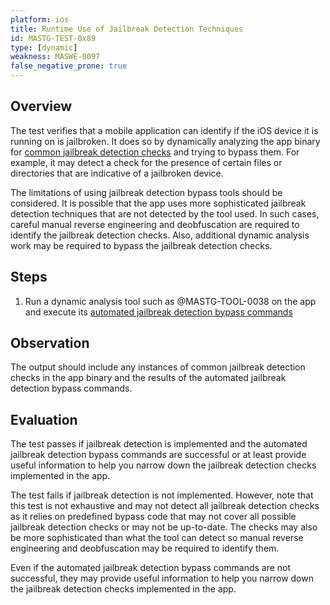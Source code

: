 ```yaml
---
platform: ios
title: Runtime Use of Jailbreak Detection Techniques
id: MASTG-TEST-0x89
type: [dynamic]
weakness: MASWE-0097
false_negative_prone: true
---
```


## Overview

The test verifies that a mobile application can identify if the iOS device it is running on is jailbroken. It does so by dynamically analyzing the app binary for [common jailbreak detection checks](../../../Document/0x06j-Testing-Resiliency-Against-Reverse-Engineering.md#common-jailbreak-detection-checks) and trying to bypass them. For example, it may detect a check for the presence of certain files or directories that are indicative of a jailbroken device.

The limitations of using jailbreak detection bypass tools should be considered. It is possible that the app uses more sophisticated jailbreak detection techniques that are not detected by the tool used. In such cases, careful manual reverse engineering and deobfuscation are required to identify the jailbreak detection checks. Also, additional dynamic analysis work may be required to bypass the jailbreak detection checks.

## Steps

1. Run a dynamic analysis tool such as @MASTG-TOOL-0038 on the app and execute its [automated jailbreak detection bypass commands](../../../Document/0x06j-Testing-Resiliency-Against-Reverse-Engineering.md#automated-jailbreak-detection-bypass)

## Observation

The output should include any instances of common jailbreak detection checks in the app binary and the results of the automated jailbreak detection bypass commands.

## Evaluation

The test passes if jailbreak detection is implemented and the automated jailbreak detection bypass commands are successful or at least provide useful information to help you narrow down the jailbreak detection checks implemented in the app.

The test fails if jailbreak detection is not implemented. However, note that this test is not exhaustive and may not detect all jailbreak detection checks as it relies on predefined bypass code that may not cover all possible jailbreak detection checks or may not be up-to-date. The checks may also be more sophisticated than what the tool can detect so manual reverse engineering and deobfuscation may be required to identify them.

Even if the automated jailbreak detection bypass commands are not successful, they may provide useful information to help you narrow down the jailbreak detection checks implemented in the app.

